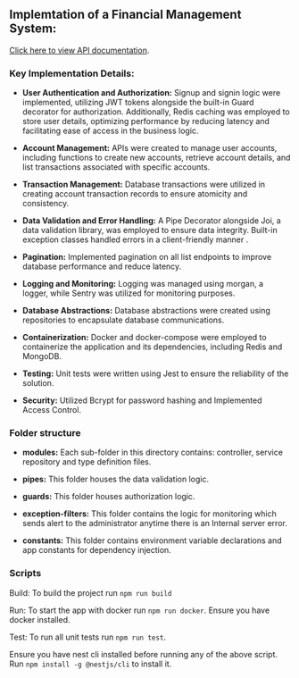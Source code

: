 ## Implemtation of a Financial Management System:
[Click here to view API documentation](https://documenter.getpostman.com/view/18966325/2sA2rCV2jW).

### Key Implementation Details:

- **User Authentication and Authorization:** Signup and signin logic were implemented, utilizing JWT tokens alongside the built-in Guard decorator for authorization. Additionally, Redis caching was employed to store user details, optimizing performance by reducing latency and facilitating ease of access in the business logic.

- **Account Management:** APIs were created to manage user accounts, including functions to create new accounts, retrieve account details, and list transactions associated with specific accounts.

- **Transaction Management:** Database transactions were utilized in creating account transaction records to ensure atomicity and consistency.

- **Data Validation and Error Handling:** A Pipe Decorator alongside Joi, a data validation library, was employed to ensure data integrity. Built-in exception classes handled errors in a client-friendly manner
.
- **Pagination:** Implemented pagination on all list endpoints to improve database performance and reduce latency.


- **Logging and Monitoring:** Logging was managed using morgan, a logger, while Sentry was utilized for monitoring purposes.

- **Database Abstractions:** Database abstractions were created using repositories to encapsulate database communications.

- **Containerization:** Docker and docker-compose were employed to containerize the application and its dependencies, including Redis and MongoDB.

- **Testing:** Unit tests were written using Jest to ensure the reliability of the solution.

- **Security:** Utilized Bcrypt for password hashing and Implemented Access Control.

### Folder structure

- **modules:** Each sub-folder in this directory contains: controller, service repository and type definition files.

- **pipes:** This folder houses the data validation logic.

- **guards:** This folder houses authorization logic.


- **exception-filters:** This folder contains the logic for monitoring which sends alert to the administrator anytime there is an Internal server error.


- **constants:** This folder contains environment variable declarations and app constants for dependency injection.



### Scripts

Build: To build the project run `npm run build`

Run: To start the app with docker run `npm run docker`. Ensure you have docker installed.

Test: To run all unit tests run `npm run test`.

Ensure you have nest cli installed before running any of the above script. Run `npm install -g @nestjs/cli` to install it.